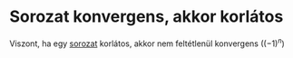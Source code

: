 # Sorozat konvergens, akkor korlátos

Viszont, ha egy [sorozat](sorozat.md) korlátos, akkor nem feltétlenül konvergens ($(-1)^n$)
